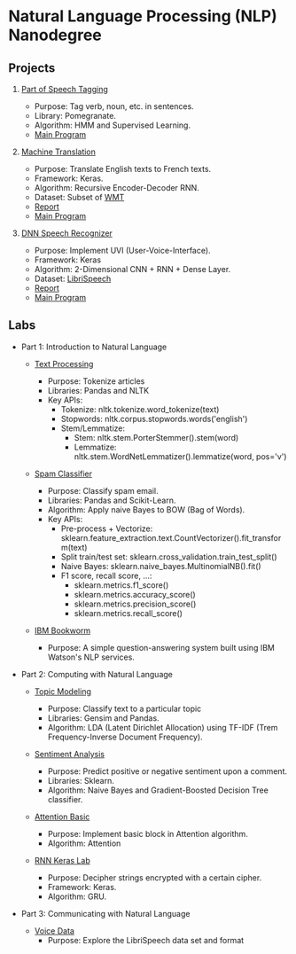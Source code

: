 # Natural Language Processing (NLP) Nanodegree

## Projects
1. [Part of Speech Tagging](https://github.com/Brandon-HY-Lin/hmm-tagger)
	- Purpose: Tag verb, noun, etc. in sentences.
	- Library: Pomegranate.
	- Algorithm: HMM and Supervised Learning.
	- [Main Program](https://github.com/Brandon-HY-Lin/hmm-tagger/blob/master/HMM%20Tagger.ipynb)

2. [Machine Translation](https://github.com/Brandon-HY-Lin/aind2-nlp-capstone)
	- Purpose: Translate English texts to French texts.
	- Framework: Keras.
	- Algorithm: Recursive Encoder-Decoder RNN.
	- Dataset: Subset of [WMT](http://www.statmt.org/)
	- [Report](https://github.com/Brandon-HY-Lin/aind2-nlp-capstone/blob/master/Report.md)
	- [Main Program](https://github.com/Brandon-HY-Lin/aind2-nlp-capstone/blob/master/machine_translation.ipynb)

3. [DNN Speech Recognizer](https://github.com/Brandon-HY-Lin/AIND-VUI-Capstone)
	- Purpose: Implement UVI (User-Voice-Interface).
	- Framework: Keras
	- Algorithm: 2-Dimensional CNN + RNN + Dense Layer.
	- Dataset: [LibriSpeech](http://www.openslr.org/12/)
	- [Report](https://github.com/Brandon-HY-Lin/AIND-VUI-Capstone/blob/master/Report.md)
	- [Main Program](https://github.com/Brandon-HY-Lin/AIND-VUI-Capstone/blob/master/vui_notebook.ipynb)

## Labs
* Part 1: Introduction to Natural Language
	* [Text Processing](https://github.com/Brandon-HY-Lin/AIND-NLP/blob/master/text_processing.ipynb)
		- Purpose: Tokenize articles
		- Libraries: Pandas and NLTK
		- Key APIs:
			- Tokenize: nltk.tokenize.word_tokenize(text)
			- Stopwords: nltk.corpus.stopwords.words('english')
			- Stem/Lemmatize:
				- Stem: nltk.stem.PorterStemmer().stem(word)
				- Lemmatize: nltk.stem.WordNetLemmatizer().lemmatize(word, pos='v')

	* [Spam Classifier](https://github.com/Brandon-HY-Lin/NLP-Exercises/blob/master/1.5-spam-classifier/Bayesian_Inference.ipynb)
		- Purpose: Classify spam email.
		- Libraries: Pandas and Scikit-Learn.
		- Algorithm: Apply naive Bayes to BOW (Bag of Words).
		- Key APIs:
			- Pre-process + Vectorize: sklearn.feature_extraction.text.CountVectorizer().fit_transform(text)
			- Split train/test set: sklearn.cross_validation.train_test_split()
			- Naive Bayes: sklearn.naive_bayes.MultinomialNB().fit()
			- F1 score, recall score, ...:
				- sklearn.metrics.f1_score()
				- sklearn.metrics.accuracy_score()
				- sklearn.metrics.precision_score()
				- sklearn.metrics.recall_score()

	* [IBM Bookworm](https://github.com/Brandon-HY-Lin/AIND-NLP-Bookworm)
		- Purpose: A simple question-answering system built using IBM Watson's NLP services.

* Part 2: Computing with Natural Language
	* [Topic Modeling](https://github.com/Brandon-HY-Lin/NLP-Exercises/blob/master/2.2-topic-modeling/Latent_dirichlet_allocation.ipynb)
		- Purpose: Classify text to a particular topic
		- Libraries: Gensim and Pandas.
		- Algorithm: LDA (Latent Dirichlet Allocation) using TF-IDF (Trem Frequency-Inverse Document Frequency).

	* [Sentiment Analysis](https://github.com/Brandon-HY-Lin/NLP-Exercises/blob/master/2.3-sentiment-analysis/sentiment_analysis_udacity_workspace.ipynb)
		- Purpose: Predict positive or negative sentiment upon a comment.
		- Libraries: Sklearn.
		- Algorithm: Naive Bayes and Gradient-Boosted Decision Tree classifier.

	* [Attention Basic](https://github.com/Brandon-HY-Lin/NLP-Exercises/blob/master/2.5-attention/Attention%20Basics.ipynb)
		- Purpose: Implement basic block in Attention algorithm.
		- Algorithm: Attention

	* [RNN Keras Lab](https://github.com/Brandon-HY-Lin/NLP-Exercises/blob/master/2.6-rnn-keras-lab/Deciphering%20Code%20with%20Character-Level%20RNN.ipynb)
		- Purpose: Decipher strings encrypted with a certain cipher.
		- Framework: Keras.
		- Algorithm: GRU.

* Part 3: Communicating with Natural Language
	* [Voice Data](https://github.com/Brandon-HY-Lin/AIND-VUI-Lab-Voice-Data)
		- Purpose: Explore the LibriSpeech data set and format
